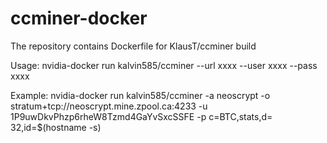 # ccminer-docker
The repository contains Dockerfile for KlausT/ccminer build

Usage: nvidia-docker run kalvin585/ccminer --url xxxx --user xxxx --pass xxxx

Example:
nvidia-docker run kalvin585/ccminer -a neoscrypt -o stratum+tcp://neoscrypt.mine.zpool.ca:4233 -u 1P9uwDkvPhzp6rheW8Tzmd4GaYvSxcSSFE -p c=BTC,stats,d=
32,id=$(hostname -s)
